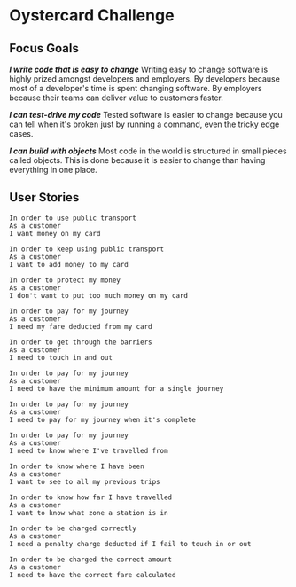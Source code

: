 # Oystercard Challenge #

## Focus Goals ##

__*I write code that is easy to change*__
Writing easy to change software is highly prized amongst developers and employers. By developers because most of a developer's time is spent changing software. By employers because their teams can deliver value to customers faster.

__*I can test-drive my code*__
Tested software is easier to change because you can tell when it's broken just by running a command, even the tricky edge cases.

__*I can build with objects*__
Most code in the world is structured in small pieces called objects. This is done because it is easier to change than having everything in one place.

## User Stories ##

```
In order to use public transport
As a customer
I want money on my card

In order to keep using public transport
As a customer
I want to add money to my card

In order to protect my money
As a customer
I don't want to put too much money on my card

In order to pay for my journey
As a customer
I need my fare deducted from my card

In order to get through the barriers
As a customer
I need to touch in and out

In order to pay for my journey
As a customer
I need to have the minimum amount for a single journey

In order to pay for my journey
As a customer
I need to pay for my journey when it's complete

In order to pay for my journey
As a customer
I need to know where I've travelled from

In order to know where I have been
As a customer
I want to see to all my previous trips

In order to know how far I have travelled
As a customer
I want to know what zone a station is in

In order to be charged correctly
As a customer
I need a penalty charge deducted if I fail to touch in or out

In order to be charged the correct amount
As a customer
I need to have the correct fare calculated
```
